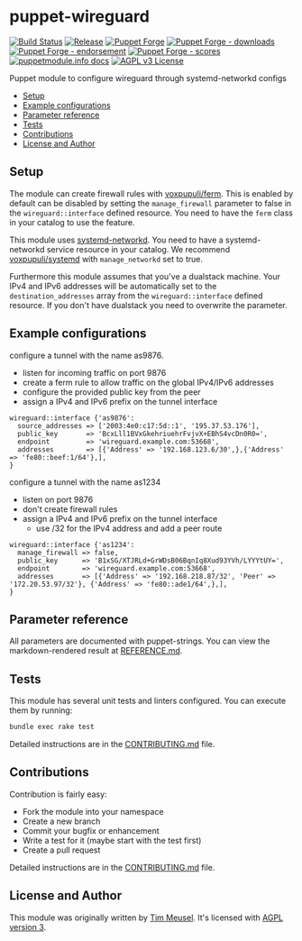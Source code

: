 # puppet-wireguard

[![Build Status](https://github.com/voxpupuli/puppet-wireguard/workflows/CI/badge.svg)](https://github.com/voxpupuli/puppet-wireguard/actions?query=workflow%3ACI)
[![Release](https://github.com/voxpupuli/puppet-wireguard/actions/workflows/release.yml/badge.svg)](https://github.com/voxpupuli/puppet-wireguard/actions/workflows/release.yml)
[![Puppet Forge](https://img.shields.io/puppetforge/v/puppet/wireguard.svg)](https://forge.puppetlabs.com/puppet/wireguard)
[![Puppet Forge - downloads](https://img.shields.io/puppetforge/dt/puppet/wireguard.svg)](https://forge.puppetlabs.com/puppet/wireguard)
[![Puppet Forge - endorsement](https://img.shields.io/puppetforge/e/puppet/wireguard.svg)](https://forge.puppetlabs.com/puppet/wireguard)
[![Puppet Forge - scores](https://img.shields.io/puppetforge/f/puppet/wireguard.svg)](https://forge.puppetlabs.com/puppet/wireguard)
[![puppetmodule.info docs](http://www.puppetmodule.info/images/badge.png)](http://www.puppetmodule.info/m/puppet-wireguard)
[![AGPL v3 License](https://img.shields.io/github/license/voxpupuli/puppet-wireguard.svg)](LICENSE)

Puppet module to configure wireguard through systemd-networkd configs

* [Setup](#setup)
* [Example configurations](#example-configurations)
* [Parameter reference](#parameter-reference)
* [Tests](#tests)
* [Contributions](#contributions)
* [License and Author](#-icense-and-author)

## Setup

The module can create firewall rules with [voxpupuli/ferm](https://github.com/voxpupuli/puppet-ferm#puppet-ferm).
This is enabled by default can be disabled by setting the `manage_firewall`
parameter to false in the `wireguard::interface` defined resource. You need to
have the `ferm` class in your catalog to use the feature.

This module uses [systemd-networkd](https://www.freedesktop.org/software/systemd/man/systemd-networkd.html).
You need to have a systemd-networkd service resource in your catalog. We recommend
[voxpupuli/systemd](https://github.com/voxpupuli/puppet-systemd#systemd) with
`manage_networkd` set to true.

Furthermore this module assumes that you've a dualstack machine. Your IPv4 and
IPv6 addresses will be automatically set to the `destination_addresses` array
from the `wireguard::interface` defined resource. If you don't have dualstack
you need to overwrite the parameter.

## Example configurations

configure a tunnel with the name as9876.
* listen for incoming traffic on port 9876
* create a ferm rule to allow traffic on the global IPv4/IPv6 addresses
* configure the provided public key from the peer
* assign a IPv4 and IPv6 prefix on the tunnel interface

```puppet
wireguard::interface {'as9876':
  source_addresses => ['2003:4e0:c17:5d::1', '195.37.53.176'],
  public_key       => 'BcxLll1BVxGkehriuehrFvjvX+EBhS4vcDn0R0=',
  endpoint         => 'wireguard.example.com:53668',
  addresses        => [{'Address' => '192.168.123.6/30',},{'Address' => 'fe80::beef:1/64'},],
}
```

configure a tunnel with the name as1234
* listen on port 9876
* don't create firewall rules
* assign a IPv4 and IPv6 prefix on the tunnel interface
  * use /32 for the IPv4 address and add a peer route

```puppet
wireguard::interface {'as1234':
  manage_firewall => false,
  public_key      => 'B1xSG/XTJRLd+GrWDsB06BqnIq8Xud93YVh/LYYYtUY=',
  endpoint        => 'wireguard.example.com:53668',
  addresses       => [{'Address' => '192.168.218.87/32', 'Peer' => '172.20.53.97/32'}, {'Address' => 'fe80::ade1/64',},],
}
````

## Parameter reference

All parameters are documented with puppet-strings. You can view the
markdown-rendered result at [REFERENCE.md](./REFERENCE.md).

## Tests

This module has several unit tests and linters configured. You can execute them
by running:

```sh
bundle exec rake test
```

Detailed instructions are in the [CONTRIBUTING.md](.github/CONTRIBUTING.md)
file.

## Contributions

Contribution is fairly easy:

* Fork the module into your namespace
* Create a new branch
* Commit your bugfix or enhancement
* Write a test for it (maybe start with the test first)
* Create a pull request

Detailed instructions are in the [CONTRIBUTING.md](.github/CONTRIBUTING.md)
file.

## License and Author

This module was originally written by [Tim Meusel](https://github.com/bastelfreak).
It's licensed with [AGPL version 3](LICENSE).

